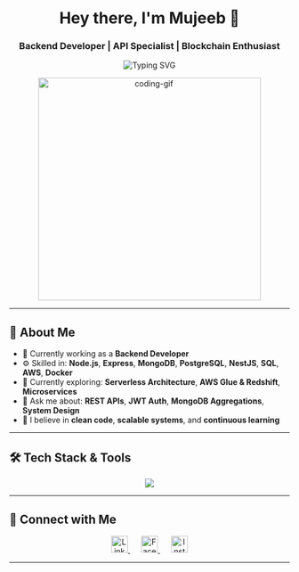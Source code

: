 <h1 align="center">Hey there, I'm Mujeeb 👋</h1>
<h3 align="center">Backend Developer | API Specialist | Blockchain Enthusiast </h3>

<p align="center">
  <img src="https://readme-typing-svg.herokuapp.com?font=Fira+Code&duration=2500&pause=1000&color=F7F7F7&background=000000&center=true&vCenter=true&width=435&lines=Hi+%F0%9F%91%8B%2C+I'm+Mujeeb!;Backend+Developer+from+Pakistan!;Let's+build+something+awesome+🚀" alt="Typing SVG" />
</p>

<p align="center">
  <img src="https://media.giphy.com/media/qgQUggAC3Pfv687qPC/giphy.gif" width="400" alt="coding-gif" />
</p>

---

## 🚀 About Me

- 🔭 Currently working as a **Backend Developer**
- ⚙️ Skilled in: **Node.js**, **Express**, **MongoDB**, **PostgreSQL**, **NestJS**, **SQL**, **AWS**, **Docker**
- 🌱 Currently exploring: **Serverless Architecture**, **AWS Glue & Redshift**, **Microservices**
- 💬 Ask me about: **REST APIs**, **JWT Auth**, **MongoDB Aggregations**, **System Design**
- 🧠 I believe in **clean code**, **scalable systems**, and **continuous learning**

---

## 🛠️ Tech Stack & Tools

<p align="center">
  <img src="https://skillicons.dev/icons?i=nodejs,express,mongodb,postgres,nestjs,aws,docker,git,javascript" />
</p>

---

## 🔗 Connect with Me


<p align="center">

  <a href="https://www.linkedin.com/in/mujeeb-ur-rehman-8717811b7/" target="_blank" style="margin: 0 10px;">
    <img src="https://cdn.jsdelivr.net/npm/simple-icons@v9/icons/linkedin.svg" width="30" height="30" alt="LinkedIn" />
  </a>
  <a href="https://www.facebook.com/mujeeb.blouch.007" target="_blank" style="margin: 0 10px;">
    <img src="https://cdn.jsdelivr.net/npm/simple-icons@v9/icons/facebook.svg" width="30" height="30" alt="Facebook" />
  </a>

  <a href="https://www.instagram.com/mujeeb__blouch/" target="_blank" style="margin: 0 10px;">
    <img src="https://cdn.jsdelivr.net/npm/simple-icons@v9/icons/instagram.svg" width="30" height="30" alt="Instagram" />
  </a>
</p>


---


